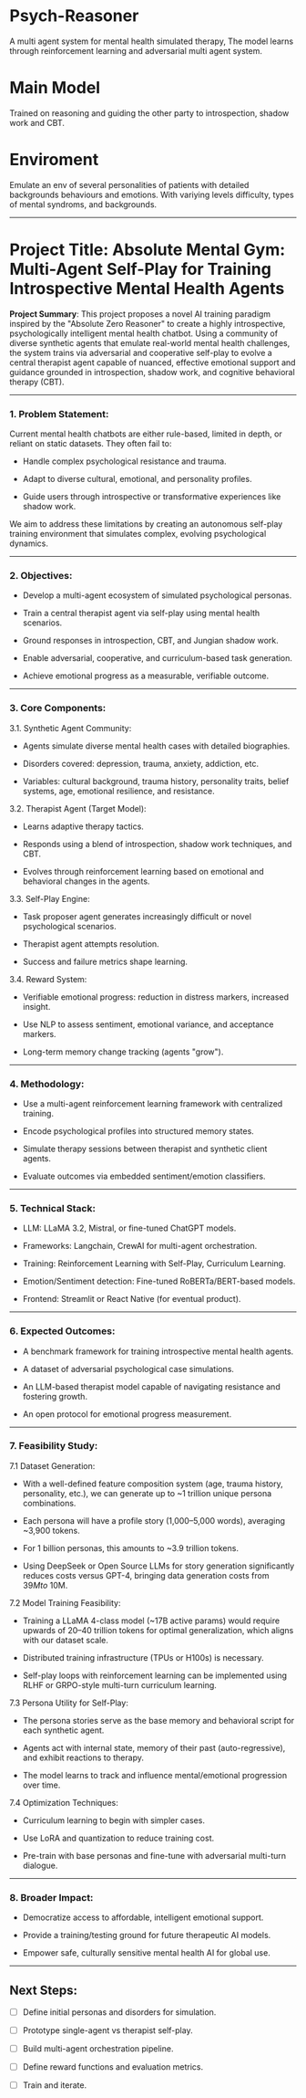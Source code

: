 # Psych-Reasoner
A multi agent system for mental health simulated therapy, The model learns through reinforcement learning  and adversarial multi agent system. 


# Main Model 
Trained on reasoning and guiding the other party to introspection, shadow work and CBT. 

# Enviroment 
Emulate an env of several personalities of patients with detailed backgrounds behaviours and emotions. With variying levels difficulty, types of mental syndroms, and backgrounds. 

---



# Project Title: Absolute Mental Gym: Multi-Agent Self-Play for Training Introspective Mental Health Agents

**Project Summary**: This project proposes a novel AI training paradigm inspired by the "Absolute Zero Reasoner" to create a highly introspective, psychologically intelligent mental health chatbot. Using a community of diverse synthetic agents that emulate real-world mental health challenges, the system trains via adversarial and cooperative self-play to evolve a central therapist agent capable of nuanced, effective emotional support and guidance grounded in introspection, shadow work, and cognitive behavioral therapy (CBT).


---

### 1. Problem Statement: 
Current mental health chatbots are either rule-based, limited in depth, or reliant on static datasets. They often fail to:

- Handle complex psychological resistance and trauma.

- Adapt to diverse cultural, emotional, and personality profiles.

- Guide users through introspective or transformative experiences like shadow work.


We aim to address these limitations by creating an autonomous self-play training environment that simulates complex, evolving psychological dynamics.


---

### 2. Objectives:

- Develop a multi-agent ecosystem of simulated psychological personas.

- Train a central therapist agent via self-play using mental health scenarios.

- Ground responses in introspection, CBT, and Jungian shadow work.

- Enable adversarial, cooperative, and curriculum-based task generation.

- Achieve emotional progress as a measurable, verifiable outcome.



---

### 3. Core Components:

3.1. Synthetic Agent Community:

- Agents simulate diverse mental health cases with detailed biographies.

- Disorders covered: depression, trauma, anxiety, addiction, etc.

- Variables: cultural background, trauma history, personality traits, belief systems, age, emotional resilience, and resistance.


3.2. Therapist Agent (Target Model):

- Learns adaptive therapy tactics.

- Responds using a blend of introspection, shadow work techniques, and CBT.

- Evolves through reinforcement learning based on emotional and behavioral changes in the agents.


3.3. Self-Play Engine:

- Task proposer agent generates increasingly difficult or novel psychological scenarios.

- Therapist agent attempts resolution.

- Success and failure metrics shape learning.


3.4. Reward System:

- Verifiable emotional progress: reduction in distress markers, increased insight.

- Use NLP to assess sentiment, emotional variance, and acceptance markers.

- Long-term memory change tracking (agents "grow").



---

### 4. Methodology:

- Use a multi-agent reinforcement learning framework with centralized training.

- Encode psychological profiles into structured memory states.

- Simulate therapy sessions between therapist and synthetic client agents.

- Evaluate outcomes via embedded sentiment/emotion classifiers.



---

### 5. Technical Stack:

- LLM: LLaMA 3.2, Mistral, or fine-tuned ChatGPT models.

- Frameworks: Langchain, CrewAI for multi-agent orchestration.

- Training: Reinforcement Learning with Self-Play, Curriculum Learning.

- Emotion/Sentiment detection: Fine-tuned RoBERTa/BERT-based models.

- Frontend: Streamlit or React Native (for eventual product).



---

### 6. Expected Outcomes:

- A benchmark framework for training introspective mental health agents.

- A dataset of adversarial psychological case simulations.

- An LLM-based therapist model capable of navigating resistance and fostering growth.

- An open protocol for emotional progress measurement.



---

### 7. Feasibility Study:

7.1 Dataset Generation:

- With a well-defined feature composition system (age, trauma history, personality, etc.), we can generate up to ~1 trillion unique persona combinations.

- Each persona will have a profile story (1,000–5,000 words), averaging ~3,900 tokens.

- For 1 billion personas, this amounts to ~3.9 trillion tokens.

- Using DeepSeek or Open Source LLMs for story generation significantly reduces costs versus GPT-4, bringing data generation costs from $39M to ~$10M.


7.2 Model Training Feasibility:

- Training a LLaMA 4-class model (~17B active params) would require upwards of 20–40 trillion tokens for optimal generalization, which aligns with our dataset scale.

- Distributed training infrastructure (TPUs or H100s) is necessary.

- Self-play loops with reinforcement learning can be implemented using RLHF or GRPO-style multi-turn curriculum learning.


7.3 Persona Utility for Self-Play:

- The persona stories serve as the base memory and behavioral script for each synthetic agent.

- Agents act with internal state, memory of their past (auto-regressive), and exhibit reactions to therapy.

- The model learns to track and influence mental/emotional progression over time.


7.4 Optimization Techniques:

- Curriculum learning to begin with simpler cases.

- Use LoRA and quantization to reduce training cost.

- Pre-train with base personas and fine-tune with adversarial multi-turn dialogue.



---

### 8. Broader Impact:

- Democratize access to affordable, intelligent emotional support.

- Provide a training/testing ground for future therapeutic AI models.

- Empower safe, culturally sensitive mental health AI for global use.



---

## Next Steps:

- [ ] Define initial personas and disorders for simulation.


- [ ] Prototype single-agent vs therapist self-play.


- [ ] Build multi-agent orchestration pipeline.


- [ ] Define reward functions and evaluation metrics.


- [ ] Train and iterate.




